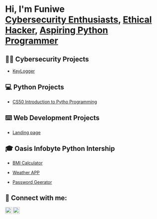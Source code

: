 <h1>Hi, I'm Funiwe <br/><a href="https://github.com/funiie">Cybersecurity Enthusiasts</a>, <a href="https://github.com/funiie">Ethical Hacker</a>, <a href="https://www.linkedin.com/in/funiwe-nyawo/">Aspiring Python Programmer</a> </h1>

<h2>👨‍💻 Cybersecurity Projects </h2>

  - [KeyLogger](https://github.com)

<h2>💻 Python Projects </h2>

  - [CS50 Introduction to Pytho Programming](https://github.com)

<h2>⌨️ Web Development Projects </h2>

  - [Landing page](https://github.com)

<h2>🎓 Oasis Infobyte Python Intership </h2>

  - [BMI Calculator](https://github.com)

  - [Weather APP](https://github.com)

  - [Password Geerator](https://github.com)
    
<h2> 🤳 Connect with me:</h2>
<img align="left" alt="Funiwe | LinkedIn" width="22px" src="https://cdn.jsdelivr.net/npm/simple-icons@v3/icons/linkedin.svg" />
<img align="left" alt="Funiwe | Instagram" width="22px" src="https://cdn.jsdelivr.net/npm/simple-icons@v3/icons/instagram.svg" />

[instagram]: https://www.instagram.com/funiwenyawo/
[linkedin]: https://linkedin.com/in/funiwe-nyawo

